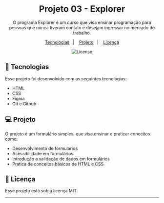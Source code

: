 <h1 align="center"> Projeto 03 - Explorer </h1>

<p align="center">
O programa Explorer é um curso que visa ensinar programação para pessoas que nunca tiveram contato e desejam ingressar no mercado de trabalho. 
</br>

<p align="center">
  <a href="#-tecnologias">Tecnologias</a>&nbsp;&nbsp;&nbsp;|&nbsp;&nbsp;&nbsp;
  <a href="#-projeto">Projeto</a>&nbsp;&nbsp;&nbsp;|&nbsp;&nbsp;&nbsp;
  <a href="#memo-licença">Licença</a>
</p>

<p align="center">
  <img alt="License" src="https://img.shields.io/static/v1?label=license&message=MIT&color=blueviolet">
</p>

## 🚀 Tecnologias

Esse projeto foi desenvolvido com as seguintes tecnologias:

- HTML
- CSS
- Figma
- Git e Github

## 💻 Projeto

O projeto é um formulário simples, que visa ensinar e praticar conceitos como:

- Desenvolvimento de formulários
- Acessibilidade em formulários
- Introdução a validação de dados em formulários
- Pratica de conceitos básicos de HTML e CSS

## :memo: Licença

Esse projeto está sob a licença MIT.

---
